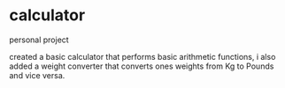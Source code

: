 # calculator
personal project

created a basic calculator that performs basic arithmetic functions, i  also added a weight converter that converts ones weights from Kg to Pounds and vice versa.
